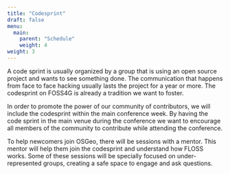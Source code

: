 ```yaml
---
title: "Codesprint"
draft: false
menu:
  main:
    parent: "Schedule"
    weight: 4
weight: 3
---
```


A code sprint is usually organized by a group that is using an open source project and wants to see something done. The communication that happens from face to face hacking usually lasts the project for a year or more. The codesprint on FOSS4G is already a tradition we want to foster.

In order to promote the power of our community of contributors, we will include the codesprint within the main conference week. By having the code sprint in the main venue during the conference we want to encourage all members of the community to contribute while attending the conference.

To help newcomers join OSGeo, there will be sessions with a mentor. This mentor will help them join the codesprint and understand how FLOSS works. Some of these sessions will be specially focused on under-represented groups, creating a safe space to engage and ask questions.
